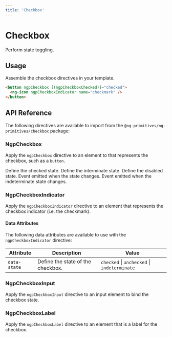 ```yaml
---
title: 'Checkbox'
---
```


# Checkbox

Perform state toggling.

<docs-example name="checkbox"></docs-example>

## Usage

Assemble the checkbox directives in your template.

```html
<button ngpCheckbox [(ngpCheckboxChecked)]="checked">
  <ng-icon ngpCheckboxIndicator name="checkmark" />
</button>
```

## API Reference

The following directives are available to import from the `@ng-primitives/ng-primitives/checkbox` package:

### NgpCheckbox

Apply the `ngpCheckbox` directive to an element to that represents the checkbox, such as a `button`.

<response-field name="ngpCheckboxChecked" type="boolean" default="false">
  Define the checked state.
</response-field>

<response-field name="ngpCheckboxIndeterminate" type="boolean" default="false">
  Define the interminate state.
</response-field>

<response-field name="ngpCheckboxDisabled" type="boolean" default="false">
  Define the disabled state.
</response-field>

<response-field name="ngpCheckboxCheckedChange" type="boolean">
  Event emitted when the state changes.
</response-field>

<response-field name="ngpCheckboxIndeterminateChange" type="boolean">
  Event emitted when the indeterminate state changes.
</response-field>

### NgpCheckboxIndicator

Apply the `ngpCheckboxIndicator` directive to an element that represents the checkbox indicator (i.e. the checkmark).

#### Data Attributes

The following data attributes are available to use with the `ngpCheckboxIndicator` directive:

| Attribute    | Description                       | Value                                       |
| ------------ | --------------------------------- | ------------------------------------------- |
| `data-state` | Define the state of the checkbox. | `checked` \| `unchecked` \| `indeterminate` |

### NgpCheckboxInput

Apply the `ngpCheckboxInput` directive to an input element to bind the checkbox state.

### NgpCheckboxLabel

Apply the `ngpCheckboxLabel` directive to an element that is a label for the checkbox.
